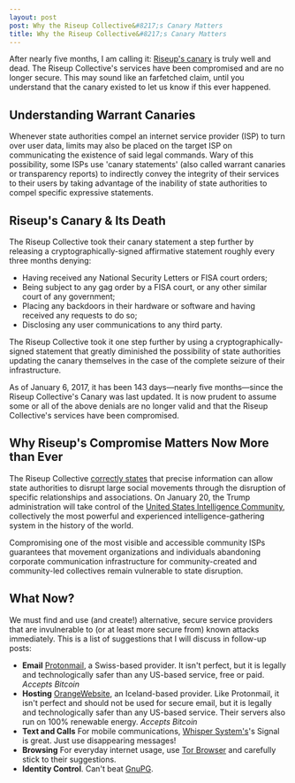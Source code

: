 ```yaml
---
layout: post
post: Why the Riseup Collective&#8217;s Canary Matters
title: Why the Riseup Collective&#8217;s Canary Matters
---
```


After nearly five months, I am calling it: [Riseup's canary](https://riseup.net/en/canary) is truly well and dead. The Riseup Collective's services have been compromised and are no longer secure. This may sound like an farfetched claim, until you understand that the canary existed to let us know if this ever happened.

## Understanding Warrant Canaries

Whenever state authorities compel an internet service provider (ISP) to turn over user data, limits may also be placed on the target ISP on communicating the existence of said legal commands. Wary of this possibility, some ISPs use 'canary statements' (also called warrant canaries or transparency reports) to indirectly convey the integrity of their services to their users by taking advantage of the inability of state authorities to compel specific expressive statements.

## Riseup's Canary & Its Death

The Riseup Collective took their canary statement a step further by releasing a cryptographically-signed affirmative statement roughly every three months denying:

* Having received any National Security Letters or FISA court orders;
* Being subject to any gag order by a FISA court, or any other similar court of any government;
* Placing any backdoors in their hardware or software and having received any requests to do so;
* Disclosing any user communications to any third party.

The Riseup Collective took it one step further by using a cryptographically-signed statement that greatly diminished the possibility of state authorities updating the canary themselves in the case of the complete seizure of their infrastructure.

As of January 6, 2017, it has been 143 days—nearly five months—since the Riseup Collective's Canary was last updated. It is now prudent to assume some or all of the above denials are no longer valid and that the Riseup Collective's services have been compromised.

## Why Riseup's Compromise Matters Now More than Ever

The Riseup Collective [correctly states](https://riseup.net/en/about-us) that precise information can allow state authorities to disrupt large social movements through the disruption of specific relationships and associations. On January 20, the Trump administration will take control of the [United States Intelligence Community](https://en.wikipedia.org/wiki/United_States_Intelligence_Community), collectively the most powerful and experienced intelligence-gathering system in the history of the world.

Compromising one of the most visible and accessible community ISPs guarantees that movement organizations and individuals abandoning corporate communication infrastructure for community-created and community-led collectives remain vulnerable to state disruption.

## What Now?

We must find and use (and create!) alternative, secure service providers that are invulnerable to (or at least more secure from) known attacks immediately. This is a list of suggestions that I will discuss in follow-up posts:

* **Email** [Protonmail](http://protonmail.com/), a Swiss-based provider. It isn't perfect, but it is legally and technologically safer than any US-based service, free or paid. *Accepts Bitcoin*
* **Hosting** [OrangeWebsite](http://orangewebsite.com/), an Iceland-based provider. Like Protonmail, it isn't perfect and should not be used for secure email, but it is legally and technologically safer than any US-based service. Their servers also run on 100% renewable energy.  *Accepts Bitcoin*
* **Text and Calls** For mobile communications, [Whisper System's](https://whispersystems.org/)'s Signal is great. Just use disappearing messages!
* **Browsing** For everyday internet usage, use [Tor Browser](https://www.torproject.org/) and carefully stick to their suggestions.
* **Identity Control**. Can't beat [GnuPG](https://www.gnupg.org/).